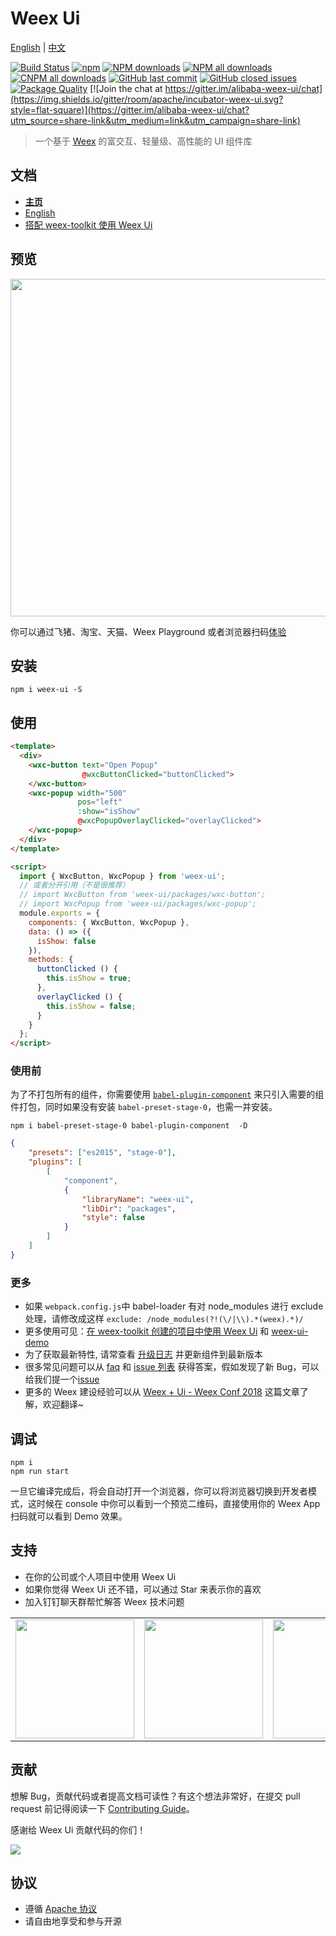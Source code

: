 # Weex Ui

[English](README.md) | [中文](README_cn.md)

[![Build Status](https://img.shields.io/travis/apache/incubator-weex-ui.svg?style=flat-square)](https://travis-ci.org/apache/incubator-weex-ui)
[![npm](https://img.shields.io/npm/v/weex-ui.svg?maxAge=3600&style=flat-square)](https://www.npmjs.com/package/weex-ui)
[![NPM downloads](https://img.shields.io/npm/dm/weex-ui.svg?style=flat-square)](https://npmjs.org/package/weex-ui)
[![NPM all downloads](https://img.shields.io/npm/dt/weex-ui.svg?style=flat-square)](https://npmjs.org/package/weex-ui)
[![CNPM all downloads](http://npm.taobao.org/badge/d/weex-ui.svg?style=flat-square)](https://npm.taobao.org/package/weex-ui)
[![GitHub last commit](https://img.shields.io/github/last-commit/apache/incubator-weex-ui.svg?style=flat-square)](https://github.com/apache/incubator-weex-ui/commits/dev)
[![GitHub closed issues](https://img.shields.io/github/issues-closed/apache/incubator-weex-ui.svg?style=flat-square)](https://github.com/apache/incubator-weex-ui/issues?utf8=%E2%9C%93&q=)
[![Package Quality](http://npm.packagequality.com/shield/weex-ui.svg?style=flat-square)](http://packagequality.com/#?package=weex-ui)
[![Join the chat at https://gitter.im/alibaba-weex-ui/chat](https://img.shields.io/gitter/room/apache/incubator-weex-ui.svg?style=flat-square)](https://gitter.im/alibaba-weex-ui/chat?utm_source=share-link&utm_medium=link&utm_campaign=share-link)

> 一个基于 [Weex](https://github.com/apache/incubator-weex) 的富交互、轻量级、高性能的 UI 组件库

## 文档

* **[主页](https://apache.github.io/incubator-weex-ui/#/cn/)**
* [English](https://apache.github.io/incubator-weex-ui/#/)
* [搭配 weex-toolkit 使用 Weex Ui](https://apache.github.io/incubator-weex-ui/#/cn/with-weex-toolkit)

## 预览

<img src="https://img.alicdn.com/tfs/TB1O2ulhgoQMeJjy0FoXXcShVXa-1282-986.jpg" width=540/>

你可以通过飞猪、淘宝、天猫、Weex Playground 或者浏览器扫码[体验](https://h5.m.taobao.com/trip/weex-ui/index.html?_wx_tpl=https%3A%2F%2Fh5.m.taobao.com%2Ftrip%2Fweex-ui%2Fdemo%2Findex.native-min.js)

## 安装

```shell
npm i weex-ui -S
```

## 使用

```html
<template>
  <div>
    <wxc-button text="Open Popup"
                @wxcButtonClicked="buttonClicked">
    </wxc-button>
    <wxc-popup width="500"
               pos="left"
               :show="isShow"
               @wxcPopupOverlayClicked="overlayClicked">
    </wxc-popup>
  </div>
</template>

<script>
  import { WxcButton, WxcPopup } from 'weex-ui';
  // 或者分开引用（不是很推荐）
  // import WxcButton from 'weex-ui/packages/wxc-button';
  // import WxcPopup from 'weex-ui/packages/wxc-popup';
  module.exports = {
    components: { WxcButton, WxcPopup },
    data: () => ({
      isShow: false
    }),
    methods: {
      buttonClicked () {
        this.isShow = true;
      },
      overlayClicked () {
        this.isShow = false;
      }
    }
  };
</script>
```

### 使用前

为了不打包所有的组件，你需要使用 [`babel-plugin-component`](https://www.npmjs.com/package/babel-plugin-component) 来只引入需要的组件打包，同时如果没有安装 `babel-preset-stage-0`，也需一并安装。

```shell
npm i babel-preset-stage-0 babel-plugin-component  -D
```

```json
{
    "presets": ["es2015", "stage-0"],
    "plugins": [
        [
            "component",
            {
                "libraryName": "weex-ui",
                "libDir": "packages",
                "style": false
            }
        ]
    ]
}
```

### 更多

* 如果 `webpack.config.js`中 babel-loader 有对 node_modules 进行 exclude 处理，请修改成这样 `exclude: /node_modules(?!(\/|\\).*(weex).*)/`
* 更多使用可见：[在 weex-toolkit 创建的项目中使用 Weex Ui](/docs/with-weex-toolkit_cn.md) 和 [weex-ui-demo](https://github.com/tw93/weex-ui-demo)
* 为了获取最新特性, 请常查看 [升级日志](https://github.com/apache/incubator-weex-ui/releases) 并更新组件到最新版本
* 很多常见问题可以从 [faq](https://apache.github.io/incubator-weex-ui/#/cn/faq) 和 [issue 列表](https://github.com/apache/incubator-weex-ui/issues?utf8=%E2%9C%93&q=) 获得答案，假如发现了新 Bug，可以给我们提一个[issue](https://github.com/apache/incubator-weex-ui/issues/new)
* 更多的 Weex 建设经验可以从 [Weex + Ui - Weex Conf 2018](https://apache.github.io/incubator-weex-ui/#/docs/weex-ui-weex-conf-2018) 这篇文章了解，欢迎翻译~

## 调试

```shell
npm i
npm run start
```

一旦它编译完成后，将会自动打开一个浏览器，你可以将浏览器切换到开发者模式，这时候在 console 中你可以看到一个预览二维码，直接使用你的 Weex App 扫码就可以看到 Demo 效果。


## 支持

* 在你的公司或个人项目中使用 Weex Ui
* 如果你觉得 Weex Ui 还不错，可以通过 Star 来表示你的喜欢
* 加入钉钉聊天群帮忙解答 Weex 技术问题

 <table><tr><td><img src="https://img.alicdn.com/tfs/TB1AEsZf7T2gK0jSZPcXXcKkpXa-750-990.jpg" width="190"></td><td><img  src="https://img.alicdn.com/tfs/TB1tpS2LxnaK1RjSZFtXXbC2VXa-606-799.png" width="190"></td><td><img src="https://img.alicdn.com/tfs/TB1lf1CLCzqK1RjSZFpXXakSXXa-1125-1485.png" width="190"></td></tr></table>

## 贡献

想解 Bug，贡献代码或者提高文档可读性？有这个想法非常好，在提交 pull request 前记得阅读一下 [Contributing Guide](https://github.com/apache/incubator-weex-ui/blob/master/CONTRIBUTING.md)。

感谢给 Weex Ui 贡献代码的你们！

<a href="https://github.com/apache/incubator-weex-ui/graphs/contributors"><img src="https://opencollective.com/weex-ui/contributors.svg"/></a>

## 协议

* 遵循 [Apache 协议](https://apache.org/)
* 请自由地享受和参与开源
